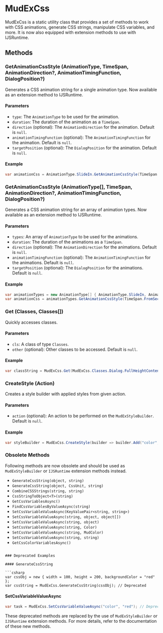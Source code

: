 ﻿# MudExCss

MudExCss is a static utility class that provides a set of methods to work with CSS animations, generate CSS strings, manipulate CSS variables, and more. It is now also equipped with extension methods to use with IJSRuntime.

## Methods

### GetAnimationCssStyle (AnimationType, TimeSpan, AnimationDirection?, AnimationTimingFunction, DialogPosition?)

Generates a CSS animation string for a single animation type. Now available as an extension method to IJSRuntime.

#### Parameters

- `type`: The `AnimationType` to be used for the animation.
- `duration`: The duration of the animation as a `TimeSpan`.
- `direction` (optional): The `AnimationDirection` for the animation. Default is `null`.
- `animationTimingFunction` (optional): The `AnimationTimingFunction` for the animation. Default is `null`.
- `targetPosition` (optional): The `DialogPosition` for the animation. Default is `null`.

#### Example

```csharp
var animationCss = AnimationType.SlideIn.GetAnimationCssStyle(TimeSpan.FromSeconds(1), AnimationDirection.In);
```

### GetAnimationCssStyle (AnimationType[], TimeSpan, AnimationDirection?, AnimationTimingFunction, DialogPosition?)

Generates a CSS animation string for an array of animation types. Now available as an extension method to IJSRuntime.

#### Parameters

- `types`: An array of `AnimationType` to be used for the animations.
- `duration`: The duration of the animations as a `TimeSpan`.
- `direction` (optional): The `AnimationDirection` for the animations. Default is `null`.
- `animationTimingFunction` (optional): The `AnimationTimingFunction` for the animations. Default is `null`.
- `targetPosition` (optional): The `DialogPosition` for the animations. Default is `null`.

#### Example

```csharp
var animationTypes = new AnimationType[] { AnimationType.SlideIn, AnimationType.FadeIn };
var animationCss = animationTypes.GetAnimationCssStyle(TimeSpan.FromSeconds(1));
```

### Get (Classes, Classes[])

Quickly accesses classes.

#### Parameters

- `cls`: A class of type `Classes`.
- `other` (optional): Other classes to be accessed. Default is `null`.

#### Example

```csharp
var classString = MudExCss.Get(MudExCss.Classes.Dialog.FullHeightContent, "overflow-hidden", MudExCss.Classes.Dialog._Initial);
```

### CreateStyle (Action<MudExStyleBuilder>)

Creates a style builder with applied styles from given action.

#### Parameters

- `action` (optional): An action to be performed on the `MudExStyleBuilder`. Default is `null`.

#### Example

```csharp
var styleBuilder = MudExCss.CreateStyle(builder => builder.Add("color", "red"));
```

### Obsolete Methods

Following methods are now obsolete and should be used as `MudExStyleBuilder` or `IJSRuntime` extension methods instead.

- `GenerateCssString(object, string)`
- `GenerateCssString(object, CssUnit, string)`
- `CombineCSSStrings(string, string)`
- `CssStringToObject<T>(string)`
- `GetCssVariablesAsync()`
- `FindCssVariablesByValueAsync(string)`
- `SetCssVariableValueAsync(KeyValuePair<string, string>)`
- `SetCssVariableValueAsync(string, object, object[])`
- `SetCssVariableValueAsync(string, object)`
- `SetCssVariableValueAsync(string, Color)`
- `SetCssVariableValueAsync(string, MudColor)`
- `SetCssVariableValueAsync(string, string)`
- `GetCssColorVariablesAsync()`
```

### Deprecated Examples

#### GenerateCssString

```csharp
var cssObj = new { width = 100, height = 200, backgroundColor = "red" };
var cssString = MudExCss.GenerateCssString(cssObj); // Deprecated
```

#### SetCssVariableValueAsync

```csharp
var task = MudExCss.SetCssVariableValueAsync("color", "red"); // Deprecated
```

These deprecated methods are replaced by the use of `MudExStyleBuilder` or `IJSRuntime` extension methods. For more details, refer to the documentation of these new methods.